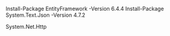 ﻿Install-Package EntityFramework -Version 6.4.4
Install-Package System.Text.Json -Version 4.7.2

System.Net.Http